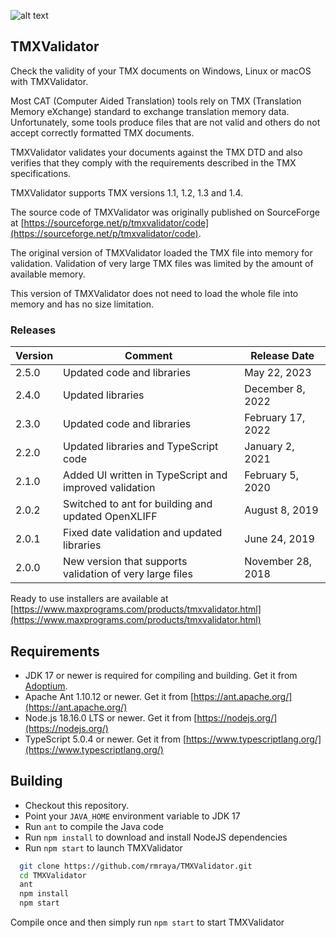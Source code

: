 ![alt text](https://maxprograms.com/images/Red_squares.png "TMXValidator Icon")

## TMXValidator

Check the validity of your TMX documents on Windows, Linux or macOS with TMXValidator.

Most CAT (Computer Aided Translation) tools rely on TMX (Translation Memory eXchange) standard to exchange translation memory data. Unfortunately, some tools produce files that are not valid and others do not accept correctly formatted TMX documents.

TMXValidator validates your documents against the TMX DTD and also verifies that they comply with the requirements described in the TMX specifications.

TMXValidator supports TMX versions 1.1, 1.2, 1.3 and 1.4.

The source code of TMXValidator was originally published on SourceForge at [https://sourceforge.net/p/tmxvalidator/code](https://sourceforge.net/p/tmxvalidator/code).

The original version of TMXValidator loaded the TMX file into memory for validation. Validation of very large TMX files was limited by the amount of available memory.

This version of TMXValidator does not need to load the whole file into memory and has no size limitation.

### Releases

Version | Comment | Release Date
--------|---------|-------------
2.5.0 | Updated code and libraries | May 22, 2023
2.4.0 | Updated libraries | December 8, 2022
2.3.0 | Updated code and libraries | February 17, 2022
2.2.0 | Updated libraries and TypeScript code | January 2, 2021
2.1.0 | Added UI written in TypeScript and improved validation | February 5, 2020
2.0.2 | Switched to ant for building and updated OpenXLIFF| August 8, 2019
2.0.1 | Fixed date validation and updated libraries | June 24, 2019
2.0.0 | New version that supports validation of very large files | November 28, 2018

Ready to use installers are available at [https://www.maxprograms.com/products/tmxvalidator.html](https://www.maxprograms.com/products/tmxvalidator.html)

## Requirements

- JDK 17 or newer is required for compiling and building. Get it from [Adoptium](https://adoptium.net/).
- Apache Ant 1.10.12 or newer. Get it from [https://ant.apache.org/](https://ant.apache.org/)
- Node.js 18.16.0 LTS or newer. Get it from [https://nodejs.org/](https://nodejs.org/)
- TypeScript 5.0.4 or newer. Get it from [https://www.typescriptlang.org/](https://www.typescriptlang.org/)

## Building

- Checkout this repository.
- Point your `JAVA_HOME` environment variable to JDK 17
- Run `ant` to compile the Java code
- Run `npm install` to download and install NodeJS dependencies
- Run `npm start` to launch TMXValidator

``` bash
  git clone https://github.com/rmraya/TMXValidator.git
  cd TMXValidator
  ant
  npm install
  npm start
```

Compile once and then simply run `npm start` to start TMXValidator
